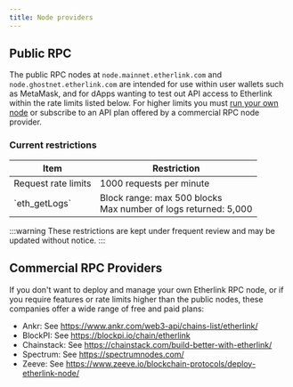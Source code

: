 ```yaml
---
title: Node providers
---
```


## Public RPC

The public RPC nodes at `node.mainnet.etherlink.com` and `node.ghostnet.etherlink.com` are intended for use within user wallets such as MetaMask, and for dApps wanting to test out API access to Etherlink within the rate limits listed below. 
For higher limits you must [run your own node](/network/evm-nodes) or subscribe to an API plan offered by a commercial RPC node provider.

### Current restrictions

<table class="customTableContainer fullWidthTable">
  <thead>
    <tr>
      <th>Item</th>
      <th>Restriction</th>
    </tr>
  </thead>
  <tbody>
    <tr>
      <td>Request rate limits</td>
      <td>1000 requests per minute</td>
    </tr>
    <tr>
      <td>`eth_getLogs`</td>
      <td>Block range: max 500 blocks<br />Max number of logs returned: 5,000</td>
    </tr>    
  </tbody>
</table>

:::warning
These restrictions are kept under frequent review and may be updated without notice.
:::

## Commercial RPC Providers

If you don't want to deploy and manage your own Etherlink RPC node, or if you require features or rate limits higher than the public nodes, these companies offer a wide range of free and paid plans:

- Ankr: See https://www.ankr.com/web3-api/chains-list/etherlink/
- BlockPI: See https://blockpi.io/chain/etherlink
- Chainstack: See https://chainstack.com/build-better-with-etherlink/
- Spectrum: See https://spectrumnodes.com/
- Zeeve: See https://www.zeeve.io/blockchain-protocols/deploy-etherlink-node/
